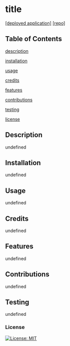 
# title
[[deployed application]](https://psnkgithub.io/read/)  [[repo]](https://github.com/psnk/read/)

## Table of Contents
[description](#description)

 [installation](#installation)

[usage](#usage)

[credits](#credits)

[features](#features)

[contributions](#contributions)

[testing](#testing)

[license](#license)


## Description
undefined

## Installation 
undefined

## Usage
undefined

## Credits 
undefined

## Features
undefined

## Contributions
undefined

## Testing
undefined

### License
[![License: MIT](https://img.shields.io/badge/License-MIT-yellow.svg)](https://opensource.org/licenses/MIT)



